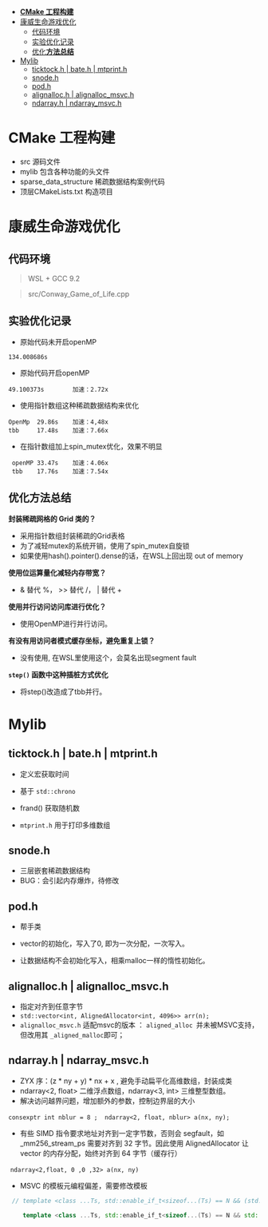 - [**CMake 工程构建**](#cmake-工程构建)
- [康威生命游戏优化](#康威生命游戏优化)
  - [代码环境](#代码环境)
  - [实验优化记录](#实验优化记录)
  - [优化**方法总结**](#优化方法总结)
- [Mylib](#mylib)
  - [ticktock.h | bate.h | mtprint.h](#ticktockh--bateh--mtprinth)
  - [snode.h](#snodeh)
  - [pod.h](#podh)
  - [alignalloc.h | alignalloc_msvc.h](#alignalloch--alignalloc_msvch)
  - [ndarray.h | ndarray_msvc.h](#ndarrayh--ndarray_msvch)

# **CMake 工程构建**

- src        源码文件
- mylib     包含各种功能的头文件
- sparse_data_structure 稀疏数据结构案例代码
- 顶层CMakeLists.txt 构造项目

# 康威生命游戏优化

## 代码环境

> WSL + GCC 9.2

> src/Conway_Game_of_Life.cpp
## 实验优化记录

- 原始代码未开启openMP

```
134.008686s
```

- 原始代码开启openMP

```
49.100373s        加速：2.72x
```

- 使用指针数组这种稀疏数据结构来优化

```
OpenMp  29.86s    加速：4,48x
tbb     17.48s    加速：7.66x
```

- 在指针数组加上spin_mutex优化，效果不明显

```
 openMP 33.47s    加速：4.06x
 tbb    17.76s    加速：7.54x
```

## 优化**方法总结**

**封装稀疏网格的 Grid 类的？**

- 采用指针数组封装稀疏的Grid表格
- 为了减轻mutex的系统开销，使用了spin_mutex自旋锁
- 如果使用hash().pointer().dense的话，在WSL上回出现 out of memory

**使用位运算量化减轻内存带宽？**

- & 替代 %， >> 替代 /， | 替代 +

**使用并行访问访问库进行优化？**

- 使用OpenMP进行并行访问。

**有没有用访问者模式缓存坐标，避免重复上锁？**

- 没有使用, 在WSL里使用这个，会莫名出现segment fault

**`step()` 函数中这种插桩方式优化**

- 将step()改造成了tbb并行。






# Mylib

## ticktock.h | bate.h | mtprint.h

- 定义宏获取时间
- 基于 `std::chrono`

- frand() 获取随机数
- `mtprint.h` 用于打印多维数组

## snode.h

- 三层嵌套稀疏数据结构
- BUG：会引起内存爆炸，待修改

## pod.h

- 帮手类

- vector的初始化，写入了0, 即为一次分配，一次写入。
- 让数据结构不会初始化写入，相乘malloc一样的惰性初始化。

## alignalloc.h | alignalloc_msvc.h

- 指定对齐到任意字节
- `std::vector<int, AlignedAllocator<int, 4096>> arr(n);`
- `alignalloc_msvc.h`  适配msvc的版本  ： `aligned_alloc `并未被MSVC支持，但改用其 `_aligned_malloc`即可；

## ndarray.h | ndarray_msvc.h

- ZYX 序：(z * ny + y) * nx + x , 避免手动扁平化高维数组，封装成类
-  ndarray<2, float>  二维浮点数组，ndarray<3, int> 三维整型数组。
- 解决访问越界问题，增加额外的参数，控制边界层的大小

​	`consexptr int nblur = 8 ;  ndarray<2, float, nblur> a(nx, ny);`

- 有些 SIMD 指令要求地址对齐到一定字节数，否则会 segfault，如 _mm256_stream_ps 需要对齐到 32 字节。因此使用 AlignedAllocator 让 vector 的内存分配，始终对齐到 64 字节（缓存行）

​		`ndarray<2,float, 0 ,0 ,32> a(nx, ny)`

- MSVC 的模板元编程偏差，需要修改模板

```c++
 // template <class ...Ts, std::enable_if_t<sizeof...(Ts) == N && (std::is_integral_v<Ts> && ...), int> = 0>

    template <class ...Ts, std::enable_if_t<sizeof...(Ts) == N && std::conjunction_v<std::is_integral<Ts>...> , int> = 0>
```